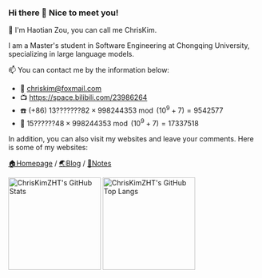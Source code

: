 ### Hi there 👋 Nice to meet you!

💬 I'm Haotian Zou, you can call me ChrisKim.

I am a Master's student in Software Engineering at Chongqing University, specializing in large language models.

📫 You can contact me by the information below:

- 📧 chriskim@foxmail.com
- 📺 https://space.bilibili.com/23986264
- ☎️ $\text{(+86) 13???????82} \times 998244353\bmod (10^9+7)=9542577$
- 🐧 $\text{15??????48} \times 998244353\bmod (10^9+7)=17337518$

In addition, you can also visit my websites and leave your comments. Here is some of my websites:

[🏠Homepage](https://www.chriskim.cn) / [🌏Blog](https://www.zouht.com/) / [📔Notes](https://io.zouht.com/)

<img src="https://github-readme-stats.mikuu.fans/?username=ChrisKimZHT&show_icons=true&bg_color=30,fafafa,f0f0f0" alt="ChrisKimZHT's GitHub Stats" height="185px" /> <img src="https://github-readme-stats.mikuu.fans/top-langs?username=ChrisKimZHT&layout=compact&langs_count=8&bg_color=30,fafafa,f0f0f0" alt="ChrisKimZHT's GitHub Top Langs" height="185px" />
